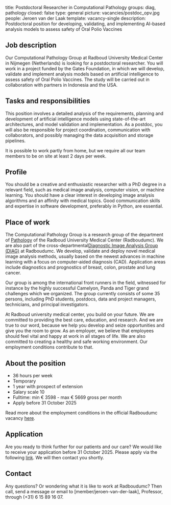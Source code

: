 title: Postdoctoral Researcher in Computational Pathology
groups: diag, pathology
closed: false
type: general
picture: vacancies/postdoc_opv.jpg
people: Jeroen van der Laak
template: vacancy-single
description: Postdoctoral position for developing, validating, and implementing AI-based analysis models to assess safety of Oral Polio Vaccines

## Job description
Our Computational Pathology Group at Radboud University Medical Center in Nijmegen (Netherlands) is looking for a postdoctoral researcher. You will work in a project funded by the Gates Foundation, in which we will develop, validate and implement analysis models based on artificial intelligence to assess safety of Oral Polio Vaccines. The study will be carried out in collaboration with partners in Indonesia and the USA.

## Tasks and responsibilities
This position involves a detailed analysis of the requirements, planning and development of artificial intelligence models using state-of-the-art architectures, and model validation and implementation. As a postdoc, you will also be responsible for project coordination, communication with collaborators, and possibly managing the data acquisition and storage pipelines.

It is possible to work partly from home, but we require all our team members to be on site at least 2 days per week.

## Profile
You should be a creative and enthusiastic researcher with a PhD degree in a relevant field, such as medical image analysis, computer vision, or machine learning. You should have a clear interest in developing image analysis algorithms and an affinity with medical topics. Good communication skills and expertise in software development, preferably in Python, are essential. 

## Place of work
The Computational Pathology Group is a research group of the department of [Pathology](https://www.radboudumc.nl/en/departments/pathology) of the Radboud University Medical Center (Radboudumc). We are also part of the cross-departmental[Diagnostic Image Analysis Group (DIAG)](https://www.diagnijmegen.nl/) at Radboudumc. We develop, validate and deploy novel medical image analysis methods, usually based on the newest advances in machine learning with a focus on computer-aided diagnosis (CAD). Application areas include diagnostics and prognostics of breast, colon, prostate and lung cancer.

Our group is among the international front runners in the field, witnessed for instance by the highly successful Camelyon, Panda and Tiger grand challenges which we organized. The group currently consists of some 35 persons, including PhD students, postdocs, data and project managers, technicians, and principal investigators.
 
At Radboud university medical center, you build on your future. We are committed to providing the best care, education, and research. And we are true to our word, because we help you develop and seize opportunities and give you the room to grow. As an employer, we believe that employees should feel vital and happy at work in all stages of life. We are also committed to creating a healthy and safe working environment. Our employment conditions contribute to that.

## About the position
- 36 hours per week
- Temporary
- 1 year with prospect of extension
- Salary scale 10
- Fulltime: min € 3598 - max € 5669 gross per month
- Apply before 31 October 2025

Read more about the employment conditions in the official Radboudumc vacancy [here](https://www.radboudumc.nl/en/vacancies/159284-postdoctoral-researcher-in-computational-pathology).

## Application
Are you ready to think further for our patients and our care? We would like to receive your application before 31 October 2025. Please apply via the following [link](https://www.radboudumc.nl/en/vacancies/159284-postdoctoral-researcher-in-computational-pathology). We will then contact you shortly.

## Contact
Any questions? Or wondering what it is like to work at Radboudumc? Then call, send a message or email to [member/jeroen-van-der-laak], Professor, through (+31) 6 15 89 16 07.